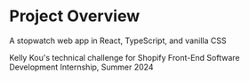 # Project Overview
A stopwatch web app in React, TypeScript, and vanilla CSS

Kelly Kou's technical challenge for Shopify Front-End Software Development Internship, Summer 2024